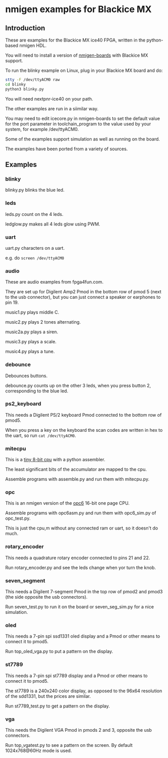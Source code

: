 # nmigen examples for Blackice MX

## Introduction

These are examples for the Blackice MX ice40 FPGA, written in the python-based nmigen HDL.

You will need to install a version of [nmigen-boards](https://github.com/folknology/nmigen-boards) with Blackice MX support.

To run the blinky example on Linux, plug in your Blackice MX board and do:

```sh
stty -F /dev/ttyACM0 raw
cd blinky
python3 blinky.py
```

You will need nextpnr-ice40 on your path.

The other examples are run in a siimilar way.

You may need to edit icecore.py in nmigen-boards to set the default value for the port parameter in toolchain_program to the value used by your system, for example /dev/ttyACM0.

Some of the examples support simulation as well as running on the board.

The examples have been ported from a variety of sources.

## Examples

### blinky

blinky.py blinks the blue led.

### leds

leds.py count on the 4 leds.

ledglow.py makes all 4 leds glow using PWM.

### uart

uart.py characters on a uart.

e.g. do `screen /dev/ttyACM0`

### audio

These are audio examples from fpga4fun.com.

They are set up for Digilent Amp2 Pmod in the bottom row of pmod 5 (next to the usb connector), but you can just connect a speaker or earphones to pin 19.

music1.py plays middle C.

music2.py plays 2 tones alternating.

music2a.py plays a siren.

music3.py plays a scale.

music4.py plays a tune.

### debounce

Debounces buttons.

debounce.py counts up on the other 3 leds, when you press button 2, corresponding to the blue led.

### ps2_keyboard

This needs a Digilent PS/2 keyboard Pmod connected to the bottom row of pmod5.

When you press a key on the keyboard the scan codes are written in hex to the uart, so run `cat /dev/ttyACM0`.

### mitecpu

This is a [tiny 8-bit cpu](https://github.com/jbush001/MiteCPU) with a python assembler.

The least significant bits of the accumulator are mapped to the cpu.

Assemble programs with assemble.py and run them with mitecpu.py.

### opc

This is an nmigen version of the [opc6](https://revaldinho.github.io/opc/) 16-bit one page CPU.

Assemble programs with opc6asm.py and run them with opc6_sim.py of opc_test.py.

This is just the cpu,m without any connected ram or uart, so it doesn't do much.

### rotary_encoder

This needs a quadrature rotary encoder connected to pins 21 and 22.

Run rotary_encoder.py and see the leds change when yor turn the knob.

### seven_segment

This needs a Digilent 7-segment Pmod in the top row of pmod2 and pmod3 (the side opposite the usb connectors).

Run seven_test.py to run it on the board or seven_seg_sim.py for a nice simulation.

### oled

This needs a 7-pin spi ssd1331 oled display and a Pmod or other means to connect it to pmod5.

Run top_oled_vga.py to put a pattern on the display.

### st7789

This needs a 7-pin spi st7789 display and a Pmod or other means to connect it to pmod5.

The st7789 is a 240x240 color display, as opposed to the 96x64 resolution of the sdd1331, but the prices are similar.

Run st7789_test.py to get a pattern on the display.

### vga

This needs the Digilent VGA Pmod in pmods 2 and 3, opposite the usb connectors.

Run top_vgatest.py to see a pattern on the screen. By default 1024x768@60Hz mode is used.

